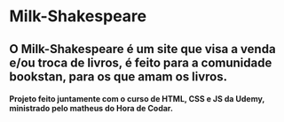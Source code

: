 # Milk-Shakespeare
## O Milk-Shakespeare é um site que visa a venda e/ou troca de livros, é feito para a comunidade bookstan, para os que amam os livros. 
#### Projeto feito juntamente com o curso de HTML, CSS e JS da Udemy, ministrado pelo matheus do Hora de Codar.


